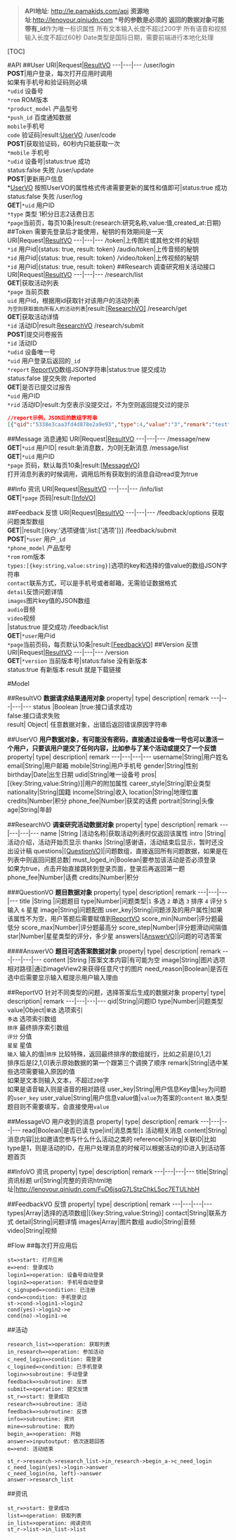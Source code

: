 > **API地址**: http://le.pamakids.com/api
**资源地址**:http://lenovour.qiniudn.com
**\***号的参数是必须的
返回的数据对象可能带有**_id**作为唯一标识属性
所有文本输入长度不超过200字
所有语音和视频输入长度不超过60秒
Date类型是国际日期，需要前端进行本地化处理

[TOC]

#API
##User
URI|Request|[ResultVO][1]
---|---|---
/user/login<br>**POST**|用户登录，每次打开应用时调用<br>如果有手机号和验证码则必填<br>`*udid` 设备号<br>`*rom` ROM版本<br>`*product_model` 产品型号<br>`*push_id` 百度通知数据<br>`mobile`手机号<br> `code` 验证码|result:[UserVO][2]
/user/code<br>**POST**|获取验证码，60秒内只能获取一次<br>`*mobile` 手机号<br>`*udid` 设备号|status:true 成功 <br>status:false 失败
/user/update<br>**POST**|更新用户信息<br>*[UserVO][2] 按照UserVO的属性格式传递需要更新的属性和值即可|status:true 成功<br>status:false 失败
/user/log<br>**GET**|`*uid` 用户ID<br>`*type` 类型 1积分日志2话费日志<br>`*page`当前页，每页10条|result:{research:研究名称,value:值,created_at:日期}
##Token
需要先登录后才能使用，秘钥的有效期间是一天
URI|Request|[ResultVO][3]
---|---|---
/token|上传图片或其他文件的秘钥<br>`*id` 用户id|{status: true, result: token}
/audio/token|上传音频的秘钥<br>`*id` 用户id|{status: true, result: token}
/video/token|上传视频的秘钥<br>`*id` 用户id|{status: true, result: token}
##Research
调查研究相关活动接口
URI|Request|[ResultVO][4]
---|---|---
/research/list<br>**GET**|获取活动列表<br>`*page` 当前页数<br>`uid` 用户id，根据用id获取针对该用户的活动列表<br>`为空则获取面向所有人的活动列表`|result:[\[ResearchVO\]][5]
/research/get<br>**GET**|获取活动详情<br>`*id` 活动ID|result:[ResearchVO][6]
/research/submit<br>**POST**|提交问卷报告<br>`*id` 活动ID<br>`*udid` 设备唯一号<br>`*uid` 用户登录后返回的`_id`<br>`*report` [ReportVO][7]数组JSON字符串|status:true 提交成功 <br> status:false 提交失败
/reported<br>**GET**|是否已提交过报告<br>`*uid` 用户ID<br>`*rid` 活动ID|result:为空表示没提交过，不为空则返回提交过的提示

```json
//report示例，JSON后的数组字符串
[{"qid":"5338e3caa3fd4d878e2a9e93","type":4,"value":"3","remark":"test","user_key":"education","user_value":"高中"},{"qid":"5338e3c1a3fd4d878e2a9e91","type":1,"value":[0,1]},{"qid":"5338e3c5a3fd4d878e2a9e92","type":2,"value":0}]
```
##Message
消息通知
URI|Request|[ResultVO][4]
---|---|---
/message/new<br>**GET**|`*uid` 用户ID| result:新消息数，为0则无新消息
/message/list<br>**GET**|`*uid` 用户ID<br>`*page` 页码，默认每页10条|result:[[MessageVO][11]]<br>打开消息列表的时候调用，调用后所有获取到的消息自动read变为true

##Info
资讯
URI|Request|[ResultVO][4]
---|---|---
/info/list<br>**GET**|`*page` 页码|result:[[InfoVO][12]]

##Feedback
反馈
URI|Request|[ResultVO][4]
---|---|---
/feedback/options 获取问题类型数组<br>**GET**||result:[{key:'选项键值',list:['选项']}]
/feedback/submit<br>**POST**|`*user` 用户`_id`<br>`*phone_model` 产品型号<br>`*rom` rom版本<br>`types:[{key:string,value:string}]`选项的key和选择的值value的数组JSON字符串<br>`contact`联系方式，可以是手机号或者邮箱，无需验证数据格式<br>`detail`反馈问题详情<br>`images`图片key值的JSON数组<br>`audio`音频<br>`video`视频<br>|status:true 提交成功
/feedback/list<br>**GET**|`*user`用户id<br>`*page`当前页码，每页默认10条|result:[[FeedbackVO][13]]
##Version
反馈
URI|Request|[ResultVO][4]
---|---|---
/version<br>**GET**|`*version` 当前版本号|status:false 没有新版本 <br> status:true 有新版本 result 就是下载链接

#Model

##ResultVO 
**数据请求结果通用对象**
property|	type|	description|	remark
---|---|---|---
status	|Boolean	|true:接口请求成功<br>false:接口请求失败	
result|	Object|	任意数据对象，出错后返回错误原因字符串

##UserVO
**用户数据对象，有可能没有密码，直接通过设备唯一号也可以激活一个用户，只要该用户提交了任何内容，比如参与了某个活动或提交了一个反馈**
property|	type|	description|	remark
---|---|---|---
username|String|用户姓名
email|String|用户邮箱
mobile|String|用户手机号
gender|String|性别
birthday|Date|出生日期
udid|String|唯一设备号
pros|[{key:String,value:String}]|用户的附加属性
career_style|String|职业类型
nationality|String|国籍
income|String|收入
location|String|地理位置
credits|Number|积分
phone_fee|Number|获奖的话费
portrait|String|头像
age|String|年龄

##ResearchVO
**调查研究活动数据对象**
property|	type|	description|	remark
---|---|---|---
name	|String	|活动名称|获取活动列表时仅返回该属性
intro |String|活动介绍，活动开始页显示
thanks |String|感谢语，活动结束后显示，暂时还没出设计稿
questions|[\[QuestionVO\]][8]|问题数组，直接返回所有问题数据，如果是在列表中则返回问题总数|
must_loged_in|Boolean|要参加该活动是否必须登录<br>如果为true，点击开始直接跳转到登录页面，登录后再返回第一题
phone_fee|Number|话费
credits|Number|积分

###QuestionVO
**题目数据对象**
property|	type|	description|	remark
---|---|---|---
title	|String	|问题题目
type|Number|问题类型|`1` 多选 `2` 单选 `3` 排序 `4` 评分 `5` 输入 `6` 星星
image|String|问题配图
user_key|String|问题涉及的用户属性|如果该属性不为空，用户答题后需要赋值到[ReportVO][9]
score_min|Number|评分题最低分
score_max|Number|评分题最高分
score_step|Number|评分题滑动间隔值
star|Number|星星类型的评分，多少星
answers|[\[AnswerVO\]][10]|问题的可选答案

####AnswerVO
**题目可选答案数据对象**
property|	type|	description|	remark
---|---|---|---
content	|String	|答案文本内容|有可能为空
image|String|图片选项相对路径|通过imageView2来获得任意尺寸的图片
need_reason|Boolean|是否在选中后需要显示输入框提示用户输入理由

##ReportVO
针对不同类型的问题，选择答案后生成的数据对象
property|	type|	description|	remark
---|---|---|---
qid|String|问题ID
type|Number|问题类型
value|Object|`单选` 选项索引<br>`多选` 选项索引数组<br>`排序` 最终排序索引数组<br>`评分` 分值<br>`星星` 星值<br>`输入` 输入的值|`排序` 比较特殊，返回最终排序的数组就行，比如之前是[0,1,2]<br> 排序后是[2,1,0]表示原始数据的第一个跟第三个调换了顺序
remark|String|选中某些选项需要输入原因的值<br>如果是文本则输入文本，不超过`200`字<br>如果是语音输入则是语音的相对路径
user_key|String|用户信息Key值|`key`为问题的`user_key`
user_value|String|用户信息value值|`value`为答案的`content` `输入`类型题目则不需要填写，会直接使用`value`

##MessageVO
用户收到的消息
property|	type|	description|	remark
---|---|---|---
read|Boolean|是否已读
type|int|消息类型|`1` 活动相关消息
content|String|消息内容|比如邀请您参与什么什么活动之类的
reference|String|关联ID|比如type是1，则是活动的ID，在用户处理消息的时候可以根据活动的ID进入到活动答题首页

##InfoVO
资讯
property|	type|	description|	remark
---|---|---|---
title|String|资讯标题
url|String|完整的资讯html地址|http://lenovour.qiniudn.com/FuD6jsqG7LStzChkL5oc7ETULhbH

##FeedbackVO
反馈
property|	type|	description|	remark
---|---|---|---
types|Array|选择的选项数组|[{key:String,value:String}]
contact|String|联系方式
detail|String|问题详情
images|Array|图片数组
audio|String|音频
video|String|视频

#Flow
##每次打开应用后
```flow
st=>start: 打开应用
e=>end: 登录成功
login1=>operation: 设备号自动登录
login2=>operation: 手机号自动登录
c_signuped=>condition: 已注册
cond=>condition: 手机登录过
st->cond->login1->login2
cond(yes)->login2->e
cond(no)->login1->e
```
##活动
```flow
research_list=>operation: 获取列表
in_research=>operation: 参加活动
c_need_login=>condition: 需登录
c_logined=>condition: 已手机登录
login=>subroutine: 手动登录
feedback=>subroutine: 反馈
submit=>operation: 提交反馈
st_r=>start: 登录成功
research=>subroutine: 活动
feedback=>subroutine: 反馈
info=>subroutine: 资讯
mine=>subroutine: 我的
begin_a=>operation: 开始
answer=>inputoutput: 依次逐题回答
e=>end: 活动结束

st_r->research->research_list->in_research->begin_a->c_need_login
c_need_login(yes)->login->answer
c_need_login(no, left)->answer
answer->research_list
```
##资讯
```flow
st_r=>start: 登录成功
list=>operation: 获取列表
in_list=>operation: 阅读资讯
st_r->list->in_list->list
```


  [1]: #resultvo
  [2]: #uservo
  [3]: #resultvo
  [4]: #resultvo
  [5]: #researchvo
  [6]: #researchvo
  [7]: #reportvo
  [8]: #questionvo
  [9]: #reportvo
  [10]: #answervo
  [11]: #messagevo
  [12]: #infovo
  [13]:#feedbackvo